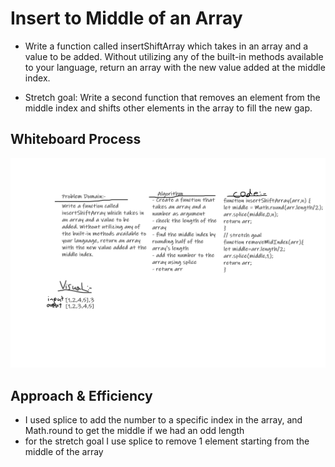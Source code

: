 # Insert to Middle of an Array
- Write a function called insertShiftArray which takes in an array and a value to be added. Without utilizing any of the built-in methods available to your language, return an array with the new value added at the middle index.

- Stretch goal: Write a second function that removes an element from the middle index and shifts other elements in the array to fill the new gap.

## Whiteboard Process
![](./assets/class-02.png)

## Approach & Efficiency
- I used splice to add the number to a specific index in the array, and Math.round to get the middle if we had an odd length
- for the stretch goal I use splice to remove 1 element starting from the middle of the array